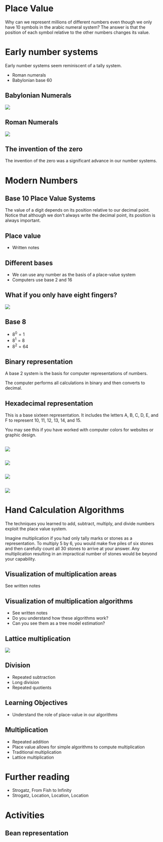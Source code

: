 # Place Value

Why can we represent millions of different numbers even though we only
have 10 symbols in the arabic numeral system?  The answer is that the
position of each symbol relative to the other numbers changes its value.

# Early number systems

Early number systems seem reminiscent of a tally system.

- Roman numerals
- Babylonian base 60

## Babylonian Numerals
![](./figures/babylonian.png)

## Roman Numerals
![](./figures/roman-numerals.jpg)

## The invention of the zero

The invention of the zero was a significant advance in our number
systems.

# Modern Numbers

## Base 10 Place Value Systems

The value of a digit depends on its position relative to our decimal
point.  Notice that although we don't always write the decimal point,
its position is always important.

## Place value
- Written notes

## Different bases
- We can use any number as the basis of a place-value system
- Computers use base 2 and 16

## What if you only have eight fingers?
![](./figures/eight-fingers.png)

## Base 8
- $8^0 = 1$
- $8^1 = 8$
- $8^2 = 64$

## Binary representation

A base 2 system is the basis for computer representations of numbers.

The computer performs all calculations in binary and then converts to
decimal.

## Hexadecimal representation

This is a base sixteen representation.  It includes the letters A, B, C,
D, E, and F to represent 10, 11, 12, 13, 14, and 15.

You may see this if you have worked with computer colors for websites or
graphic design.

##
![](./figures/place-value-base-8.png)

##
![](./figures/place-value-base-10.png)

##
![](./figures/place-value-representations.png)

##
![](./figures/place-value.png)


# Hand Calculation Algorithms

The techniques you learned to add, subtract, multiply, and divide
numbers exploit the place value system.

Imagine multiplication if you had only tally marks or stones as a
representation.  To multiply 5 by 6, you would make five piles of six
stones and then carefully count all 30 stones to arrive at your answer.
Any multiplication resulting in an impractical number of stones would be
beyond your capability.

## Visualization of multiplication areas
See written notes

## Visualization of multiplication algorithms

- See written notes
- Do you understand how these algorithms work?
- Can you see them as a tree model estimation?

## Lattice multiplication
![](./figures/lattice-multiplication.jpg)

## Division
- Repeated subtraction
- Long division
- Repeated quotients

<!-- graphical display of multiplication squares -->

## Learning Objectives
- Understand the role of place-value in our algorithms

## Multiplication
- Repeated addition
- Place value allows for simple algorithms to compute multiplication
- Traditional multiplication
- Lattice multiplication


# Further reading

- Strogatz, From Fish to Infinity
- Strogatz, Location, Location, Location

# Activities

## Bean representation


